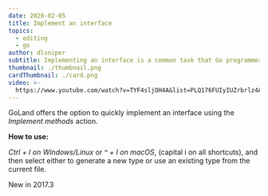 ```yaml
---
date: 2020-02-05
title: Implement an interface
topics:
  - editing
  - go
author: dlsniper
subtitle: Implementing an interface is a common task that Go programmers need to do
thumbnail: ./thumbnail.png
cardThumbnail: ./card.png
video: >-
  https://www.youtube.com/watch?v=TYF4sljOH4A&list=PLQ176FUIyIUZrbrlz4AY1V8VzBJKZyVlW&index=65
---
```

GoLand offers the option to quickly implement an interface using the
_Implement methods_ action.

**How to use:**

_Ctrl + I on Windows/Linux_ or _^ + I on macOS_, (capital i on all shortcuts), and then select
either to generate a new type or use an existing type from the current file.

<span class="tag is-rounded">New in 2017.3</span>
